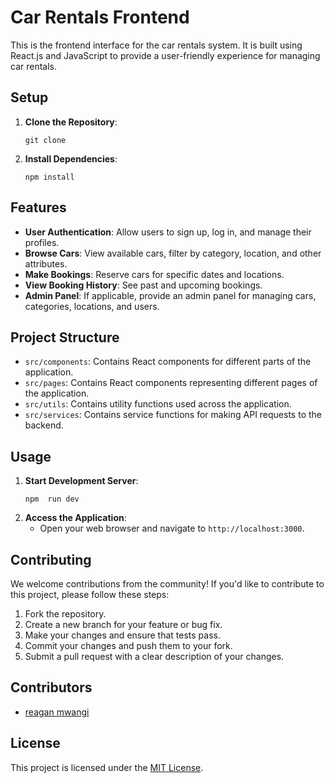 # Car Rentals Frontend

This is the frontend interface for the car rentals system. It is built using React.js and JavaScript to provide a user-friendly experience for managing car rentals.

## Setup

1. **Clone the Repository**: 
    ```
    git clone
    ```
2. **Install Dependencies**:
    ```
    npm install
    ```

## Features

- **User Authentication**: Allow users to sign up, log in, and manage their profiles.
- **Browse Cars**: View available cars, filter by category, location, and other attributes.
- **Make Bookings**: Reserve cars for specific dates and locations.
- **View Booking History**: See past and upcoming bookings.
- **Admin Panel**: If applicable, provide an admin panel for managing cars, categories, locations, and users.

## Project Structure

- `src/components`: Contains React components for different parts of the application.
- `src/pages`: Contains React components representing different pages of the application.
- `src/utils`: Contains utility functions used across the application.
- `src/services`: Contains service functions for making API requests to the backend.

## Usage

1. **Start Development Server**:
    ```
    npm  run dev
    ```
2. **Access the Application**:
    - Open your web browser and navigate to `http://localhost:3000`.

## Contributing

We welcome contributions from the community! If you'd like to contribute to this project, please follow these steps:
1. Fork the repository.
2. Create a new branch for your feature or bug fix.
3. Make your changes and ensure that tests pass.
4. Commit your changes and push them to your fork.
5. Submit a pull request with a clear description of your changes.

## Contributors

- [reagan mwangi](https://github.com/reagan203)

## License

This project is licensed under the [MIT License](LICENSE).
